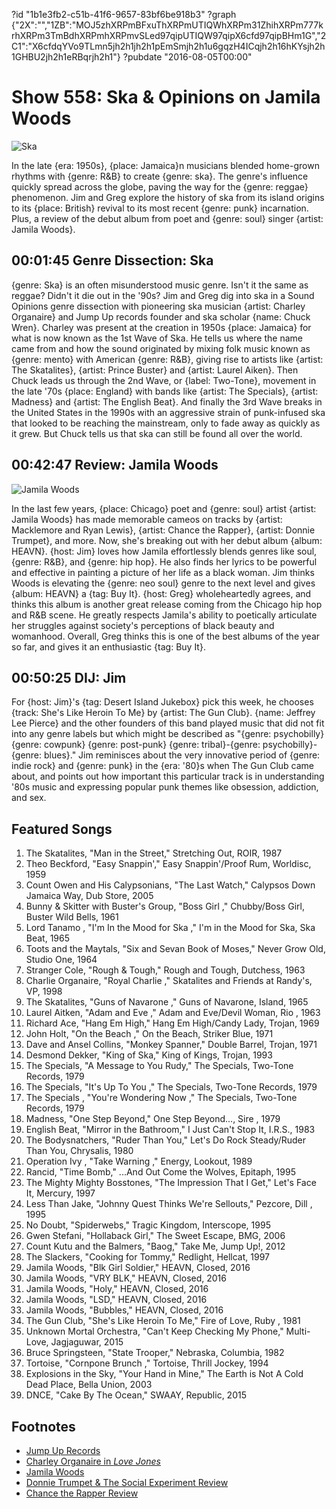 ?id "1b1e3fb2-c51b-41f6-9657-83bf6be918b3"
?graph {"2X":"","1ZB":"MOJ5zhXRPmBFxuThXRPmUTIQWhXRPm31ZhihXRPm777krhXRPm3TmBdhXRPmhXRPmvSLed97qipUTIQW97qipX6cfd97qipBHm1G","2C1":"X6cfdqYVo9TLmn5jh2h1jh2h1pEmSmjh2h1u6gqzH4ICqjh2h16hKYsjh2h1GHBU2jh2h1eRBqrjh2h1"}
?pubdate "2016-08-05T00:00"

# Show 558: Ska & Opinions on Jamila Woods

![Ska](https://static.soundopinions.org/images/2016/ska_web.jpg)

In the late {era: 1950s}, {place: Jamaica}n musicians blended home-grown rhythms with {genre: R&B} to create {genre: ska}. The genre's influence quickly spread across the globe, paving the way for the {genre: reggae} phenomenon. Jim and Greg explore the history of ska from its island origins to its {place: British} revival to its most recent {genre: punk} incarnation. Plus, a review of the debut album from poet and {genre: soul} singer {artist: Jamila Woods}.


## 00:01:45 Genre Dissection: Ska
 {genre:  Ska} is an often misunderstood music genre. Isn't it the same as reggae? Didn't it die out in the '90s? Jim and Greg dig into ska in a Sound Opinions genre dissection with pioneering ska musician {artist: Charley Organaire} and Jump Up records founder and ska scholar {name: Chuck Wren}. Charley was present at the creation in 1950s {place: Jamaica} for what is now known as the 1st Wave of Ska. He tells us where the name came from and how the sound originated by mixing folk music known as {genre: mento} with American {genre: R&B}, giving rise to artists like {artist: The Skatalites}, {artist: Prince Buster} and {artist: Laurel Aiken}. Then Chuck leads us through the 2nd Wave, or {label: Two-Tone}, movement in the late '70s {place: England} with bands like {artist: The Specials}, {artist: Madness} and {artist: The English Beat}. And finally the 3rd Wave breaks in the United States in the 1990s with an aggressive strain of punk-infused ska that looked to be reaching the mainstream, only to fade away as quickly as it grew. But Chuck tells us that ska can still be found all over the world. 

## 00:42:47 Review: Jamila Woods
![Jamila Woods](https://static.soundopinions.org/assets/558/1ZB0.jpg)

In the last few years, {place: Chicago} poet and {genre: soul} artist {artist: Jamila Woods} has made memorable cameos on tracks by {artist: Macklemore and Ryan Lewis}, {artist: Chance the Rapper}, {artist: Donnie Trumpet}, and more. Now, she's breaking out with her debut album {album: HEAVN}. {host: Jim} loves how Jamila effortlessly blends genres like soul, {genre: R&B}, and {genre: hip hop}. He also finds her lyrics to be powerful and effective in painting a picture of her life as a black woman. Jim thinks Woods is elevating the {genre: neo soul} genre to the next level and gives {album: HEAVN} a {tag: Buy It}. {host: Greg} wholeheartedly agrees, and thinks this album is another great release coming from the Chicago hip hop and R&B scene. He greatly respects Jamila's ability to poetically articulate her struggles against society's perceptions of black beauty and womanhood. Overall, Greg thinks this is one of the best albums of the year so far, and gives it an enthusiastic {tag: Buy It}.


## 00:50:25 DIJ: Jim
   For {host: Jim}'s {tag: Desert Island Jukebox} pick this week, he chooses {track: She's Like Heroin To Me} by {artist: The Gun Club}. {name: Jeffrey Lee Pierce} and the other founders of this band played music that did not fit into any genre labels but which might be described as "{genre: psychobilly} {genre: cowpunk} {genre: post-punk} {genre: tribal}-{genre: psychobilly}-{genre: blues}." Jim reminisces about the very innovative period of {genre: indie rock} and {genre: punk} in the {era: '80}s when The Gun Club came about, and points out how important this particular track is in understanding '80s music and expressing popular punk themes like obsession, addiction, and sex. 

## Featured Songs
1. The Skatalites, "Man in the Street," Stretching Out, ROIR, 1987
1. Theo Beckford, "Easy Snappin'," Easy Snappin'/Proof Rum, Worldisc, 1959
1. Count Owen and His Calypsonians, "The Last Watch," Calypsos Down Jamaica Way, Dub Store, 2005
1. Bunny & Skitter with Buster's Group, "Boss Girl ," Chubby/Boss Girl, Buster Wild Bells, 1961
1. Lord Tanamo , "I'm In the Mood for Ska ," I'm in the Mood for Ska, Ska Beat, 1965
1. Toots and the Maytals, "Six and Sevan Book of Moses," Never Grow Old, Studio One, 1964
1. Stranger Cole, "Rough & Tough," Rough and Tough, Dutchess, 1963
1. Charlie Organaire, "Royal Charlie ," Skatalites and Friends at Randy's, VP, 1998
1. The Skatalites, "Guns of Navarone ," Guns of Navarone, Island, 1965
1. Laurel Aitken, "Adam and Eve ," Adam and Eve/Devil Woman, Rio , 1963
1. Richard Ace, "Hang Em High," Hang Em High/Candy Lady, Trojan, 1969
1. John Holt, "On the Beach ," On the Beach, Striker Blue, 1971
1. Dave and Ansel Collins, "Monkey Spanner," Double Barrel, Trojan, 1971
1. Desmond Dekker, "King of Ska," King of Kings, Trojan, 1993
1. The Specials, "A Message to You Rudy," The Specials, Two-Tone Records, 1979
1. The Specials, "It's Up To You ," The Specials, Two-Tone Records, 1979
1. The Specials , "You're Wondering Now ," The Specials, Two-Tone Records, 1979
1. Madness, "One Step Beyond," One Step Beyond..., Sire , 1979
1. English Beat, "Mirror in the Bathroom," I Just Can't Stop It, I.R.S., 1983
1. The Bodysnatchers, "Ruder Than You," Let's Do Rock Steady/Ruder Than You, Chrysalis, 1980
1. Operation Ivy , "Take Warning ," Energy, Lookout, 1989
1. Rancid, "Time Bomb," ...And Out Come the Wolves, Epitaph, 1995
1. The Mighty Mighty Bosstones, "The Impression That I Get," Let's Face It, Mercury, 1997
1. Less Than Jake, "Johnny Quest Thinks We're Sellouts," Pezcore, Dill , 1995
1. No Doubt, "Spiderwebs," Tragic Kingdom, Interscope, 1995
1. Gwen Stefani, "Hollaback Girl," The Sweet Escape, BMG, 2006
1. Count Kutu and the Balmers, "Baog," Take Me, Jump Up!, 2012
1. The Slackers, "Cooking for Tommy," Redlight, Hellcat, 1997
1. Jamila Woods, "Blk Girl Soldier," HEAVN, Closed, 2016
1. Jamila Woods, "VRY BLK," HEAVN, Closed, 2016
1. Jamila Woods, "Holy," HEAVN, Closed, 2016
1. Jamila Woods, "LSD," HEAVN, Closed, 2016
1. Jamila Woods, "Bubbles," HEAVN, Closed, 2016
1. The Gun Club, "She's Like Heroin To Me," Fire of Love, Ruby , 1981
1. Unknown Mortal Orchestra, "Can't Keep Checking My Phone," Multi-Love, Jagjaguwar, 2015
1. Bruce Springsteen, "State Trooper," Nebraska, Columbia, 1982
1. Tortoise, "Cornpone Brunch ," Tortoise, Thrill Jockey, 1994
1. Explosions in the Sky, "Your Hand in Mine," The Earth is Not A Cold Dead Place, Bella Union, 2003
1. DNCE, "Cake By The Ocean," SWAAY, Republic, 2015


## Footnotes
- [Jump Up Records](http://www.jumpuprecords.com/)
- [Charley Organaire in *Love Jones*](https://www.youtube.com/watch?v=FXszCoaXTm0)
- [Jamila Woods](https://jamilawoodswrites.com/)
- [Donnie Trumpet & The Social Experiment Review](/show/498/#sundaycandy)
- [Chance the Rapper Review](/show/550/#chancetherapper)
